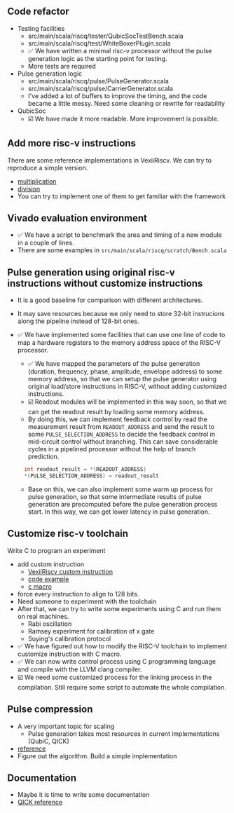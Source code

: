 ## Code refactor
- Testing facilities
  - src/main/scala/riscq/tester/QubicSocTestBench.scala
  - src/main/scala/riscq/test/WhiteBoxerPlugin.scala
  - ✅ We have written a minimal risc-v processor without the pulse generation logic as the starting point for testing.
  - More tests are required
- Pulse generation logic
  - src/main/scala/riscq/pulse/PulseGenerator.scala
  - src/main/scala/riscq/pulse/CarrierGenerator.scala
  - I've added a lot of buffers to improve the timing, and the code became a little messy. Need some cleaning or rewrite for readability
- QubicSoc
  - ☑️ We have made it more readable. More improvement is possible.

## Add more risc-v instructions
There are some reference implementations in VexiiRiscv. We can try to reproduce a simple version.
- [multiplication](https://github.com/SpinalHDL/VexiiRiscv/blob/dev/src/main/scala/vexiiriscv/execute/MulPlugin.scala)
- [division](https://github.com/SpinalHDL/VexiiRiscv/blob/dev/src/main/scala/vexiiriscv/execute/DivPlugin.scala)
- You can try to implement one of them to get familiar with the framework

## Vivado evaluation environment
- ✅ We have a script to benchmark the area and timing of a new module in a couple of lines.
- There are some examples in `src/main/scala/riscq/scratch/Bench.scala`

## Pulse generation using original risc-v instructions without customize instructions
- It is a good baseline for comparison with different architectures.
- It may save resources because we only need to store 32-bit instrucions along the pipeline instead of 128-bit ones.

- ✅ We have implemented some facilities that can use one line of code to map a hardware registers to the memory address space of the RISC-V processor.
  - ✅ We have mapped the parameters of the pulse generation (duration, frequency, phase, amplitude, envelope address) to some memory address, so that we can setup the pulse generator using original load/store instructions in RISC-V, without adding customized instructions.
  - ☑️ Readout modules will be implemented in this way soon, so that we can get the readout result by loading some memory address.
  - By doing this, we can implement feedback control by read the measurement result from `READOUT_ADDRESS` and send the result to some `PULSE_SELECTION_ADDRESS` to decide the feedback control in mid-circuit control without branching. This can save considerable cycles in a pipelined processor without the help of branch prediction.
  ```c
    int readout_result = *(READOUT_ADDRESS)
    *(PULSE_SELECTION_ADDRESS) = readout_result
  ```
  - Base on this, we can also implement some warm up process for pulse generation, so that some intermediate results of pulse generation are precomputed before the pulse generation process start. In this way, we can get lower latency in pulse generation.


## Customize risc-v toolchain
Write C to program an experiment
- add custom instruction
  - [VexiiRiscv custom instruction](https://spinalhdl.github.io/VexiiRiscv-RTD/master/VexiiRiscv/Execute/custom.html)
  - [code example](https://github.com/SpinalHDL/NaxSoftware/blob/849679c70b238ceee021bdfd18eb2e9809e7bdd0/baremetal/simdAdd/src/crt.S)
  - [c macro](https://github.com/SpinalHDL/NaxSoftware/blob/849679c70b238ceee021bdfd18eb2e9809e7bdd0/baremetal/driver/custom_asm.h)
- force every instruction to align to 128 bits.
- Need someone to experiment with the toolchain
- After that, we can try to write some experiments using C and run them on real machines.
  - Rabi oscillation
  - Ramsey experiment for calibration of x gate
  - Suying's calibration protocol
- ✅ We have figured out how to modify the RISC-V toolchain to implement customize instruction with C macro.
- ✅ We can now write control process using C programming language and compile with the LLVM clang compiler.
- ☑️ We need some customized process for the linking process in the compilation. Still require some script to automate the whole compilation.

## Pulse compression
- A very important topic for scaling
  - Pulse generation takes most resources in current implementations (QubiC, QICK)
- [reference](https://ieeexplore.ieee.org/document/9923861)
- Figure out the algorithm. Build a simple implementation

## Documentation
- Maybe it is time to write some documentation
- [QICK reference](https://github.com/meeg/qick_demos_sho/tree/main/tprocv2)